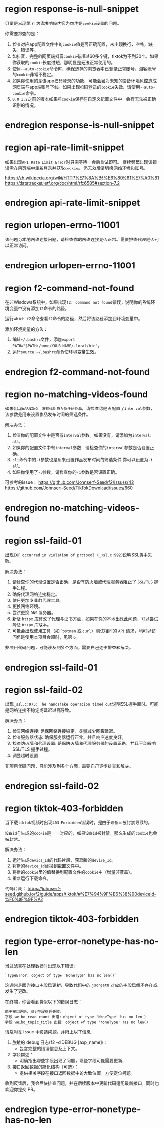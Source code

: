 # region response-is-null-snippet
只要是出现第 n 次请求响应内容为空均是`cookie`设置的问题。

你需要排查的是：
1. 检查对应app配置文件中的`cookie`值是否正确配置，未出现换行，空格，缺失，错误等。
2. 如抖音，完整的网页端抖音`cookie`有超过60多个键，tiktok为不到30个。如果你获取的`cookie`长度过短，那明显是无法正常使用的。
3. 使用`--auto-cookie`命令时，确保选择的浏览器中已登录正常账号，游客账号的`cookie`非常不稳定。
4. 如果你使用的是该app扫码登录的功能，可能会因为未知的设备环境风控造成网页端与app端账号下线。如果出现扫码登录的`cookie`失效，请使用`--auto-cookie`命令。
5. `0.0.1.2`之前的版本如果将`cookie`保存在自定义配置文件中，会有无法被正确识别的情况。
# endregion response-is-null-snippet


# region api-rate-limit-snippet
如果出现`API Rate Limit Error`时只需等待一会后重试即可。
继续频繁出现该错误需在网页端中重新登录并获取`cookie`。
仍无效后请切换网络环境和账号。

https://zh.wikipedia.org/wiki/HTTP%E7%8A%B6%E6%80%81%E7%A0%81
https://datatracker.ietf.org/doc/html/rfc6585#section-7.2
# endregion api-rate-limit-snippet


# region urlopen-errno-11001
该问题为本地网络连接问题，请检查你的网络连接是否正常。需要排查代理是否可以正常访问。
# endregion urlopen-errno-11001


# region f2-command-not-found
在非Windows系统中，如果出现`f2: command not found`错误，说明你的系统环境变量中没有添加`f2`命令的路径。

运行`which f2`命令查看`f2`命令的路径，然后将该路径添加到环境变量中。

添加环境变量的方法：
1. 编辑`~/.bashrc`文件，添加`export PATH="$PATH:/home/YOUR_NAME/.local/bin"`。
2. 运行`source ~/.bashrc`命令使环境变量生效。
# endregion f2-command-not-found


# region no-matching-videos-found
如果出现`WARNING  没有找到符合条件的作品`，请检查你是否配置了`interval`参数，该参数是用来设置作品发布时间的筛选条件。

解决办法：
1. 检查你的配置文件中是否有`interval`参数。如果没有，请添加为`interval: all`。
2. 如果你的配置文件中有`interval`参数，请检查你的`interval`参数是否设置正确。
3. `cli`命令中的`-i`参数也是用来设置作品发布时间的筛选条件 你可以设置为`-i all`。
4. 如果你使用了`-i`参数，请检查你的`-i`参数是否设置正确。

可参考的issue：
https://github.com/Johnserf-Seed/f2/issues/42
https://github.com/Johnserf-Seed/TikTokDownload/issues/660
# endregion no-matching-videos-found


# region ssl-faild-01
出现`EOF occurred in violation of protocol (_ssl.c:992)`说明SSL握手失败。

解决办法：
1. 请检查你的代理设置是否正确，是否有防火墙或代理服务器阻止了 `SSL/TLS` 握手过程。
2. 确保代理网络连接稳定。
3. 使用更加专业的代理工具。
4. 更换网络环境。
5. 尝试更换 `DNS` 服务器。
6. 新版 `httpx` 库修改了代理与证书方面，如果在你的本地出现此问题，可以尝试降级 `httpx` 库版本。
7. 可能会出现使用工具（如 `Postman` 或 `curl`）测试相同的 `API` 请求，均可以访问但是使用本项目会超时，见第 `6`。

非项目代码问题，可能涉及到多个方面，需要自己逐步排查和解决。
# endregion ssl-faild-01


# region ssl-faild-02
出现`_ssl.c:975: The handshake operation timed out`说明SSL握手超时。可能是网络连接不稳定或延迟过高导致。

解决办法：
1. 检查网络连接: 确保网络连接稳定，尽量减少网络延迟。
2. 检查服务器状态: 确保服务器运行正常，并且响应速度良好。
3. 检查防火墙和代理设置: 确保防火墙和代理服务器的设置正确，并且不会影响 SSL/TLS 握手过程。
4. 调整超时设置

非项目代码问题，可能涉及到多个方面，需要自己逐步排查和解决。
# endregion ssl-faild-02


# region tiktok-403-forbidden
当下载`tiktok`视频时出现`403 Forbidden`错误时，是由于`设备id`被封禁导致的。

`设备id`与生成的`cookie`是一一对应的，如果`设备id`被封禁，那么生成的`cookie`也会被封禁。

解决办法：
1. 运行生成`device_Id`的代码片段，获取新的`device_Id`。
2. 将新的`device_Id`替换到配置文件中。
3. 将新的`cookie`里的值替换到配置文件的`cookie`中（增量非覆盖）。
4. 重新运行下载命令。

代码片段：
https://johnserf-seed.github.io/f2/guide/apps/tiktok/#%E7%94%9F%E6%88%90deviceid-%F0%9F%9F%A2

# endregion tiktok-403-forbidden


# region type-error-nonetype-has-no-len

当过滤器在处理数据时出现以下错误:
```shell
`TypeError: object of type 'NoneType' has no len()`
```

这通常是因为接口字段已更新，导致代码中的 `jsonpath` 对应的字段已经不存在或发生了更改。


在终端，你会看到类似以下的错误日志：
```shell
由于接口更新，部分字段处理失败:
字段 weibo_read_count 出错: object of type 'NoneType' has no len()
字段 weibo_topic_title 出错: object of type 'NoneType' has no len()
```

请及时在 Issue 中反馈问题，并附上以下信息：

1. 脱敏的 debug 日志(f2 -d DEBUG [app_name])：
    - 包含完整的错误信息及上下文。
2. 字段描述：
    - 明确指出哪些字段出现了问题，哪些字段可能需要更新。
3. 接口返回数据的简化结构（可选）：
    - 提供相关字段在接口返回数据中的大致位置，方便定位问题。

收到反馈后，我会尽快排查问题，并在后续版本中更新代码适配最新接口，同时也欢迎你提交 PR。

# endregion type-error-nonetype-has-no-len
